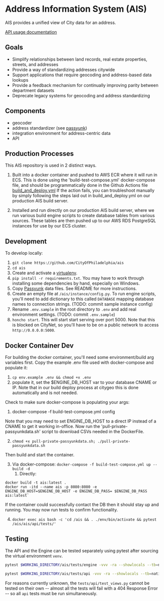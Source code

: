 # Address Information System (AIS)

AIS provides a unified view of City data for an address.

[API usage documentation](https://github.com/CityOfPhiladelphia/ais/blob/master/docs/APIUSAGE.md)

## Goals

- Simplify relationships between land records, real estate properties, streets, and addresses
- Provide a way of standardizing addresses citywide
- Support applications that require geocoding and address-based data lookups
- Provide a feedback mechanism for continually improving parity between department datasets
- Deprecate legacy systems for geocoding and address standardizing

## Components

- geocoder
- address standardizer (see [passyunk](https://github.com/cityofphiladelphia/passyunk))
- integration environment for address-centric data
- API

## Production Processes
This AIS repository is used in 2 distinct ways.
1. Built into a docker container and pushed to AWS ECR where it will run in ECS. This is done using the 'build-test-compose.yml' docker-compose file, and should be programmatically done in the Github Actions file [build_and_deploy.yml](.github/workflows/build_and_deploy.yml)
If the action fails, you can troubleshoot manually by simply following the steps laid out in build_and_deploy.yml on our production AIS build server.

2. Installed and run directly on our production AIS build server, where we run various build engine scripts to create database tables from various sources. These tables are then pushed up to our AWS RDS PostgreSQL instances for use by our ECS cluster.

## Development

To develop locally:

1. `git clone https://github.com/CityOfPhiladelphia/ais`
2. `cd ais`
3. Create and activate a [virtualenv](https://virtualenv.pypa.io/en/stable/).
4. `pip install -r requirements.txt`. You may have to work through installing some dependencies by hand, especially on Windows.
5. Copy [Passyunk](https://github.com/cityofphiladelphia/passyunk) data files. See README for more instructions.
6. Create an empty file at `/ais/instance/config.py`. To run engine scripts, you'll need to add dictionary to this called `DATABASE` mapping database names to connection strings. (TODO: commit sample instance config)
7. Rename `.env.sample` in the root directory to `.env` and add real environment settings. (TODO: commit `.env.sample`)
8. `honcho start`. This will start start serving over port 5000. Note that this is blocked on CityNet, so you'll have to be on a public network to access `http://0.0.0.0:5000`.

## Docker Container Dev

For building the docker container, you'll need some environment/build arg variables first. Copy the example .env file used with docker-compose and populate it:

1. `cp env.example .env && chmod +x .env` 
2. populate it, set the $ENGINE_DB_HOST var to your database CNAME or IP. Note that in our build deploy process at citygeo this is done automatically and is not needed.

Check to make sure docker-compose is populating your args:

1. docker-compose -f build-test-compose.yml config

Note that you may need to set ENGINE_DB_HOST to a direct IP instead of a CNAME to get it working in-office.
Now run the 'pull-private-passyunkdata.sh' script to download CSVs needed in the DockerFile.

2. `chmod +x pull-private-passyunkdata.sh; ./pull-private-passyunkdata.sh` 

Then build and start the container.

3. Via docker-compose: `docker-compose -f build-test-compose.yml up --build -d` 
    1. Directly:
```
docker build -t ais:latest .
docker run -itd --name ais -p 8080:8080 -e ENGINE_DB_HOST=$ENGINE_DB_HOST -e ENGINE_DB_PASS= $ENGINE_DB_PASS ais:latest` 
```

If the container could successfully contact the DB then it should stay up and running. You may now run tests to confirm functionality.

4. `docker exec ais bash -c 'cd /ais && . ./env/bin/activate && pytest /ais/ais/api/tests/'`

## Testing
The API and the Engine can be tested separately using pytest after sourcing the virtual environment `venv`.
```bash
pytest $WORKING_DIRECTORY/ais/tests/engine -vvv -ra --showlocals --tb=native --disable-warnings --skip=$skip_engine_tests 

pytest $WORKING_DIRECTORY/ais/tests/api -vvv -ra --showlocals --tb=native --disable-warnings --skip=$skip_api_tests 
```
For reasons currently unknown, the `tests/api/test_views.py` cannot be tested on their own -- almost all the tests will fail with a 404 Response Error -- so all `api` tests must be run simultaneously.
